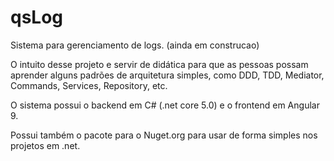 # qsLog
Sistema para gerenciamento de logs. (ainda em construcao)

O intuito desse projeto e servir de didática para que as pessoas possam aprender alguns padrões de arquitetura simples, como DDD, TDD, Mediator, Commands, Services, Repository, etc.

O sistema possui o backend em C# (.net core 5.0) e o frontend em Angular 9.

Possui também o pacote para o Nuget.org para usar de forma simples nos projetos em .net.
